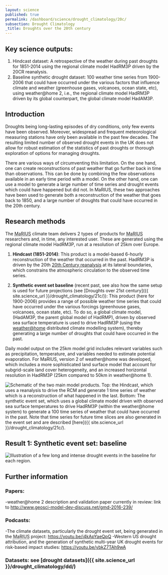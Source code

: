 ```yaml
---
layout: science
published: true
permalink: /dashboard/science/drought_climatology/20c/
subsection: Drought Climatology
_title: Droughts over the 20th century
---
```


## Key science outputs:
1.	Hindcast dataset: A retrospective of the weather during past droughts for 1851-2014 using the regional climate model HadRM3P driven by the 20CR reanalysis.
2.	Baseline synthetic drought dataset: 100 weather time series from 1900-2006 that could have occurred under the various factors that influence climate and weather (greenhouse gases, volcanoes, ocean state, etc),  using weather@home 2, i.e., the regional climate model HadRM3P driven by its global counterpart, the global climate model HadAM3P.


## Introduction
Droughts being long-lasting episodes of dry conditions, only few events have been observed. Moreover, widespread and frequent meteorological measuring stations have only been available in the past few decades. The resulting limited number of observed drought events in the UK does not allow for robust estimation of the statistics of past droughts or thorough exploration of options for managing droughts.

There are various ways of circumventing this limitation. On the one hand, one can create reconstructions of past weather that go further back in time than observations. This can be done by combining the few observations available in an early time period with a model. On the other hand, one can use a model to generate a large number of time series and drought events which could have happened but did not.
In MaRIUS, these two approaches have been used to generate both a reconstruction of the weather that goes back to 1850, and a large number of droughts that could have occurred in the 20th century.


## Research methods

The <abbr title="Managing the Risks, Impacts and Uncertainties of drought and water Scarcity">MaRIUS</abbr> climate team delivers 2 types of products for <abbr title="Managing the Risks, Impacts and Uncertainties of drought and water Scarcity">MaRIUS</abbr> researchers and, in time, any interested user. These are generated using the regional climate model HadRM3P, run at a resolution of 25km over Europe.

1.	**Hindcast (1851-2014)**: This product is a model-based 6-hourly reconstruction of the weather that occurred in the past. HadRM3P is driven by the 20th [20th Century reanalysis](http://portal.nersc.gov/project/20C_Reanalysis/) at its lateral boundaries, which constrains the atmospheric circulation to the observed time series.

2.	**Synthetic event set baseline** (recent past, see also how the same setup is used for future projections (see [Droughts over 21st century]({{ site.science_url }}/drought_climatology/21c/)): This product (here for 1900-2006) provides a range of possible weather time series that could have occurred under the various forcings (greenhouse gases, volcanoes, ocean state, etc). To do so, a global climate model, (HadAM3P, the parent global model of HadRMP), driven by observed sea surface temperature is used to drive HadRM3P (using the [weather@home](http://www.climateprediction.net/weatherathome/)  distributed climate modelling system), thereby generating a large number of droughts that could have occurred in the past.

Daily model output on the 25km model grid includes relevant variables such as precipitation, temperature, and variables needed to estimate potential evaporation.
For MaRIUS, version 2 of weather@home was developed, which includes a more sophisticated land surface model that account for subgrid-scale land cover heterogeneity, and an increased horizontal resolution in HadRM3P (25km compared to 50km in weather@home 1).

![Schematic of the two main model products. Top: the Hindcast, which uses a reanalysis to drive the RCM and generate 1 time series of weather which is a reconstruction of what happened in the last. Bottom: The synthetic event set, which uses a global climate model driven with observed sea surface temperatures to drive HadRM3P (within the weather@home system) to generate a 100 time series of weather that could have occurred in the past. Note that time series for future time slices are also generated in the event set and are described [here]({{ site.science_url }}/drought_climatology/21c/). ]({{site.baseurl}}/assets/img/Benoit1.jpg)


## Result 1: Synthetic event set: baseline
![Illustration of a few long and intense drought events in the baseline for each region.]({{site.baseurl}}/assets/img/Benoit2.jpg)


## Further information

### Papers:
-weather@home 2 description and validation paper currently in review: link to http://www.geosci-model-dev-discuss.net/gmd-2016-239/

### Podcasts:
-The climate datasets, particularly the drought event set, being generated in the <abbr title="Managing the Risks, Impacts and Uncertainties of drought and water Scarcity">MaRIUS</abbr> project: https://youtu.be/i4kApYaeQpQ
-Western US drought attribution, and the generation of synthetic multi-year UK drought events for risk-based impact studies:
https://youtu.be/ybkZ7TAh9wA

### Datasets: see [drought datasets]({{ site.science_url }}/drought_climatology/dd/)
